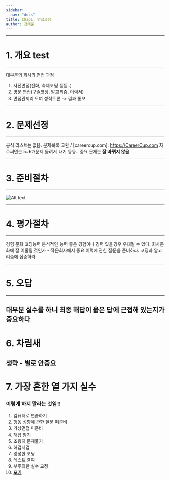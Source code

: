 ```yaml
---
sidebar:
  nav: "docs"
title: Chap1. 면접과정
author: 전태준
---
```


--------------
# 1. 개요 test
-------------
대부분의 회사의 면접 과정 
1. 사전면접(전화, 숙제코딩 등등..)
2. 방문 면접(구술코딩, 알고리즘, 이력서)
3. 면접관끼리 모여 성적토론 -> 결과 통보

--------------
# 2. 문제선정
--------------
공식 리스트는 없음.
문제목록 교환 / [careercup.com]: https://CareerCup.com
자주써면는 5~6개문제 돌려서 내기 등등..
중요 문제는 **잘 바뀌지 않음**

-----------
# 3. 준비절차
----------
![Alt text](http://www.insightbook.co.kr/wp-content/uploads/2017/08/blog-total.jpg)


-----------
# 4. 평가절차
-------
  경험
  문화
  코딩능력
  분석적인 능력
좋은 경험이나 경력 있을경우 우대될 수 있다.
회사문화에 잘 어울릴 것인가 - 작은회사에서 중요
이력에 관한 질문을 준비하라.
코딩과 알고리즘에 집중하라

------
# 5. 오답
-------
대부분 실수를 하니 최종 해답이 **옳은 답**에 근접해 있는지가 중요하다
-----
# 6. 차림새
생략 - 별로 안중요
-----
# 7. 가장 흔한 열 가지 실수
### **이렇게 하지 말라는 것임!!**
  1. 컴퓨터로 연습하기
  2. 행동 성향에 관한 질문 미준비
  3. 가상면접 미준비
  4. 해답 암기
  5. 조용히 문제풀기
  6. 허겁지겁
  7. 엉성한 코딩
  8. 테스트 결여
  9. 부주의한 실수 교정
  10. <u>**포기**</u>

